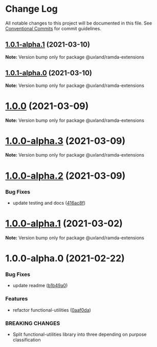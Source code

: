 # Change Log

All notable changes to this project will be documented in this file.
See [Conventional Commits](https://conventionalcommits.org) for commit guidelines.

## [1.0.1-alpha.1](https://github.com/uxland/uxland/compare/@uxland/ramda-extensions@1.0.1-alpha.0...@uxland/ramda-extensions@1.0.1-alpha.1) (2021-03-10)

**Note:** Version bump only for package @uxland/ramda-extensions





## [1.0.1-alpha.0](https://github.com/uxland/uxland/compare/@uxland/ramda-extensions@1.0.0...@uxland/ramda-extensions@1.0.1-alpha.0) (2021-03-10)

**Note:** Version bump only for package @uxland/ramda-extensions





# [1.0.0](https://github.com/uxland/uxland/compare/@uxland/ramda-extensions@1.0.0-alpha.3...@uxland/ramda-extensions@1.0.0) (2021-03-09)

**Note:** Version bump only for package @uxland/ramda-extensions





# [1.0.0-alpha.3](https://github.com/uxland/uxland/compare/@uxland/ramda-extensions@1.0.0-alpha.2...@uxland/ramda-extensions@1.0.0-alpha.3) (2021-03-09)

**Note:** Version bump only for package @uxland/ramda-extensions





# [1.0.0-alpha.2](https://github.com/uxland/uxland/compare/@uxland/ramda-extensions@1.0.0-alpha.1...@uxland/ramda-extensions@1.0.0-alpha.2) (2021-03-09)


### Bug Fixes

* update testing and docs ([416ac8f](https://github.com/uxland/uxland/commit/416ac8f3cf10b644bba5dd679329daa2e1e2de45))





# [1.0.0-alpha.1](https://github.com/uxland/uxland/compare/@uxland/ramda-extensions@1.0.0-alpha.0...@uxland/ramda-extensions@1.0.0-alpha.1) (2021-03-02)

**Note:** Version bump only for package @uxland/ramda-extensions





# 1.0.0-alpha.0 (2021-02-22)


### Bug Fixes

* update readme ([b1b49a0](https://github.com/uxland/uxland/commit/b1b49a06feaa531d7163f958e898d188e972c77c))


### Features

* refactor functional-utilities ([0aaf0da](https://github.com/uxland/uxland/commit/0aaf0da5d1804f9e7892dc04c63ab2bb57f9f3f9))


### BREAKING CHANGES

* Split functional-utilities library into three depending on purpose classification
